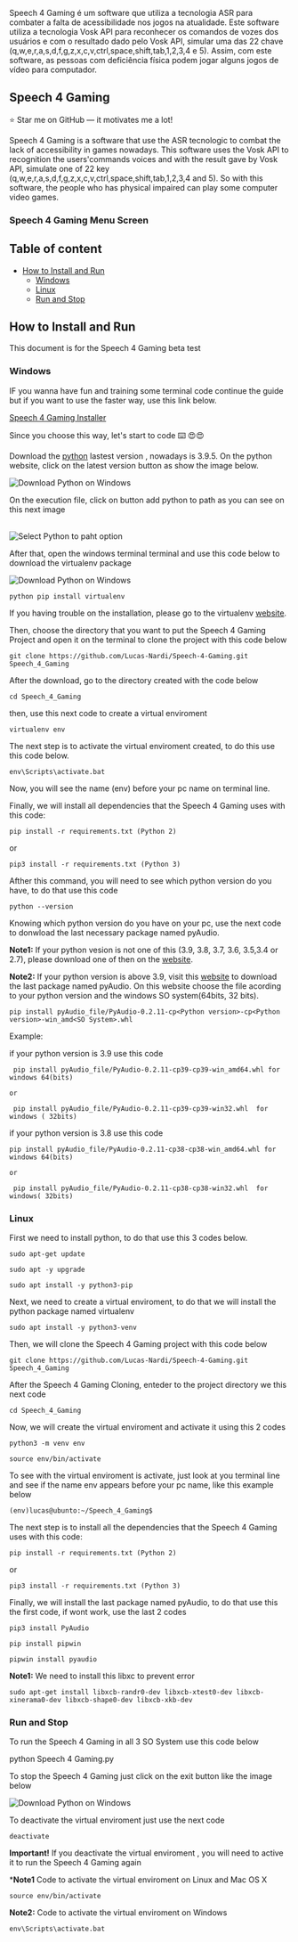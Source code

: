 
Speech 4 Gaming é um software que utiliza a tecnologia ASR para combater a falta de acessibilidade nos jogos na atualidade. 
Este software utiliza a tecnologia Vosk API para reconhecer os comandos de vozes dos usuários e com o resultado dado pelo Vosk API, simular uma das 
22 chave (q,w,e,r,a,s,d,f,g,z,x,c,v,ctrl,space,shift,tab,1,2,3,4 e 5). Assim, com este software, as pessoas com deficiência física podem jogar alguns jogos de vídeo para computador.


## Speech 4 Gaming

:star: Star me on GitHub — it motivates me a lot!

Speech 4 Gaming is a software that use the ASR tecnologic to combat the lack of accessibility in games nowadays. 
This software uses the Vosk API to recognition the users'commands voices and with the result gave by Vosk API, simulate one of 
22 key (q,w,e,r,a,s,d,f,g,z,x,c,v,ctrl,space,shift,tab,1,2,3,4 and 5). So with this software, the people who has physical impaired can play some computer video games.

### Speech 4 Gaming Menu Screen


## Table of content

- [How to Install and Run](#how-to-install-and-run)
    - [Windows](#Windows)
    - [Linux](#Linux)   
    - [Run and Stop](#run-and-stop)
    

## How to Install and Run

This document is for the Speech 4 Gaming beta test  

### Windows


IF you wanna have fun and training some terminal code continue the guide but if you want to use the faster way, use this link below.

[Speech 4 Gaming Installer](https://mega.nz/file/N3o0xTzL#EUq9911cBzHvxUo-uypAcovDVWXMI_Zd5GdS48axHTA)

Since you choose this way, let's start to code  :keyboard: :heart_eyes::heart_eyes:

Download the [python](https://www.python.org/downloads/windows/) lastest version , nowadays is 3.9.5. On the python website, click on the latest version button as show the image below.

<img src="https://drive.google.com/uc?export=view&id=1RK1VWZ2X8f5y0jPsmbduLkvHX8CiKKqP" alt="Download Python on Windows" title="Download Python on Windows" align="center"  />

On the execution file, click on button add python <version> to path as you can see on this next image
    
<br/>

<img src="https://drive.google.com/uc?export=view&id=1mqDiaYM5B7jW8ooyjuDkvhsAVoGzdzRu" alt="Select Python to paht option" title="Select Python to paht option" align="center" />
    
<br/>
    
After that, open the windows terminal terminal and use this code below to download the virtualenv package  
    
   
<img src="https://drive.google.com/uc?export=view&id=1S-6H2UWTARSjXJqCaSDEi7rKyT9ZHi3U " alt="Download Python on Windows" title="Download Python on Windows" align="center" />
    

    python pip install virtualenv
    

If you having trouble on the installation, please go to the virtualenv [website](https://virtualenv.pypa.io/en/latest/installation.html).

Then, choose the directory that you want to put the Speech 4 Gaming Project and open it on the terminal to clone the project with this code below 
    
    
    git clone https://github.com/Lucas-Nardi/Speech-4-Gaming.git Speech_4_Gaming       
    
    
 After the download, go to the directory created with the code below  
 
    cd Speech_4_Gaming
    
 then, use this next code to create a virtual enviroment  
    
    virtualenv env

The next step is to activate the virtual enviroment created, to do this use this code below.

    env\Scripts\activate.bat

Now, you will see the name (env) before your pc name on terminal line.

Finally, we will install all dependencies that the Speech 4 Gaming uses with this code:
    

    pip install -r requirements.txt (Python 2)

or

    pip3 install -r requirements.txt (Python 3)

       
Afther this command, you will need to see which python version do you have, to do that use this code
    
    python --version
    
Knowing which python version do you have on your pc, use the next code to donwload the last necessary package named pyAudio. 
    
**Note1:** If your python vesion is not one of this (3.9, 3.8, 3.7, 3.6, 3.5,3.4 or 2.7), please download one of then on the [website](https://www.python.org/downloads/windows/).
    
**Note2:** If your python version is above 3.9, visit this [website](https://www.lfd.uci.edu/~gohlke/pythonlibs/#pyaudio) to download the last package named pyAudio. On this website choose the file acording to your python version and the windows SO system(64bits, 32 bits).
    
    pip install pyAudio_file/PyAudio-0.2.11-cp<Python version>-cp<Python version>-win_amd<SO System>.whl
 
Example:
    
if your python version is 3.9 use this code
    
     pip install pyAudio_file/PyAudio-0.2.11-cp39-cp39-win_amd64.whl for windows 64(bits) 
    
    or
    
     pip install pyAudio_file/PyAudio‑0.2.11‑cp39‑cp39‑win32.whl  for windows ( 32bits) 
    
if your python version is 3.8 use this code
    
    pip install pyAudio_file/PyAudio-0.2.11-cp38-cp38-win_amd64.whl for windows 64(bits)
    
    or
    
     pip install pyAudio_file/PyAudio‑0.2.11‑cp38‑cp38‑win32.whl  for windows( 32bits)     
 
    
    
### Linux
    
First we need to install python, to do that use this 3 codes below.
    
    sudo apt-get update
    
    sudo apt -y upgrade
    
    sudo apt install -y python3-pip
    
Next, we need to create a virtual enviroment, to do that we will install the python package named virtualenv
    
    sudo apt install -y python3-venv
    
Then, we will clone the Speech 4 Gaming project with this code below
    
    git clone https://github.com/Lucas-Nardi/Speech-4-Gaming.git Speech_4_Gaming 
 
 After the Speech 4 Gaming Cloning, enteder to the project directory we this next code
    
    cd Speech_4_Gaming
 
 Now, we will create the virtual enviroment and activate it using this 2 codes
    
    python3 -m venv env
    
    source env/bin/activate

To see with the virtual enviroment is activate, just look at you terminal line and see if the name env appears before your pc name, like this example below

    (env)lucas@ubunto:~/Speech_4_Gaming$
    
The next step is to install all the dependencies that the Speech 4 Gaming uses with this code:

    pip install -r requirements.txt (Python 2)

or

    pip3 install -r requirements.txt (Python 3)
    

Finally, we will install the last package named pyAudio, to do that use this the first code, if wont work, use the last 2 codes
    
    pip3 install PyAudio
    
    pip install pipwin
    
    pipwin install pyaudio 
    

**Note1:** We need to install this libxc to prevent error
    
    sudo apt-get install libxcb-randr0-dev libxcb-xtest0-dev libxcb-xinerama0-dev libxcb-shape0-dev libxcb-xkb-dev

   
### Run and Stop
    
To run the Speech 4 Gaming in all 3 SO System use this code below    
      
   python Speech 4 Gaming.py
 
To stop the Speech 4 Gaming just click on the exit button like the image below
    
 <img src="https://drive.google.com/uc?export=view&id=140zOJpwPP2ZztS3I57eKocPQb-n3qI88" alt="Download Python on Windows" title="Download Python on Windows" align="center" />
    
To deactivate the virtual enviroment just use the next code
    
    deactivate
    
**Important!** If you deactivate the virtual enviroment , you will need to active it to run the Speech 4 Gaming again
 
***Note1** Code to activate the virtual enviroment on Linux and Mac OS X
    
    source env/bin/activate
    
    
 **Note2:** Code to activate the virtual enviroment on Windows
    
 
    env\Scripts\activate.bat
    
    
